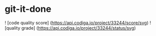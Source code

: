 # git-it-done

! [code quality score] (https://api.codiga.io/project/33244/score/svg)
! [quality grade] (https://api.codiga.io/project/33244/status/svg)
